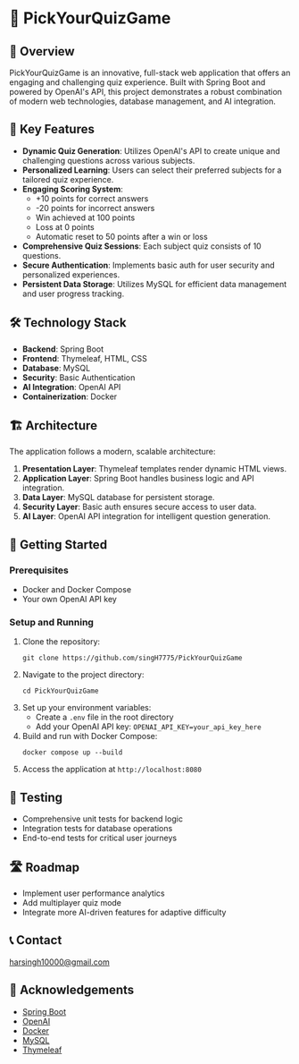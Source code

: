 # 🧠 PickYourQuizGame

## 🌟 Overview
PickYourQuizGame is an innovative, full-stack web application that offers an engaging and challenging quiz experience. Built with Spring Boot and powered by OpenAI's API, this project demonstrates a robust combination of modern web technologies, database management, and AI integration.

## 🚀 Key Features
- **Dynamic Quiz Generation**: Utilizes OpenAI's API to create unique and challenging questions across various subjects.
- **Personalized Learning**: Users can select their preferred subjects for a tailored quiz experience.
- **Engaging Scoring System**: 
  - +10 points for correct answers
  - -20 points for incorrect answers
  - Win achieved at 100 points
  - Loss at 0 points
  - Automatic reset to 50 points after a win or loss
- **Comprehensive Quiz Sessions**: Each subject quiz consists of 10 questions.
- **Secure Authentication**: Implements basic auth for user security and personalized experiences.
- **Persistent Data Storage**: Utilizes MySQL for efficient data management and user progress tracking.

## 🛠 Technology Stack
- **Backend**: Spring Boot
- **Frontend**: Thymeleaf, HTML, CSS
- **Database**: MySQL
- **Security**: Basic Authentication
- **AI Integration**: OpenAI API
- **Containerization**: Docker

## 🏗 Architecture
The application follows a modern, scalable architecture:
1. **Presentation Layer**: Thymeleaf templates render dynamic HTML views.
2. **Application Layer**: Spring Boot handles business logic and API integration.
3. **Data Layer**: MySQL database for persistent storage.
4. **Security Layer**: Basic auth ensures secure access to user data.
5. **AI Layer**: OpenAI API integration for intelligent question generation.

## 🚀 Getting Started

### Prerequisites
- Docker and Docker Compose
- Your own OpenAI API key

### Setup and Running
1. Clone the repository:
   ```
   git clone https://github.com/singH7775/PickYourQuizGame
   ```
2. Navigate to the project directory:
   ```
   cd PickYourQuizGame
   ```
3. Set up your environment variables:
   - Create a `.env` file in the root directory
   - Add your OpenAI API key: `OPENAI_API_KEY=your_api_key_here`
4. Build and run with Docker Compose:
   ```
   docker compose up --build
   ```
5. Access the application at `http://localhost:8080`

## 🧪 Testing
- Comprehensive unit tests for backend logic
- Integration tests for database operations
- End-to-end tests for critical user journeys

## 🛣 Roadmap
- Implement user performance analytics
- Add multiplayer quiz mode
- Integrate more AI-driven features for adaptive difficulty

## 📞 Contact
harsingh10000@gmail.com

## 🙏 Acknowledgements
- [Spring Boot](https://spring.io/projects/spring-boot)
- [OpenAI](https://openai.com/)
- [Docker](https://www.docker.com/)
- [MySQL](https://www.mysql.com/)
- [Thymeleaf](https://www.thymeleaf.org/)
